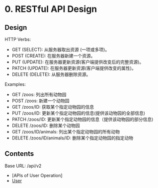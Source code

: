 # 0. RESTful API Design

## Design

HTTP Verbs:

- GET (SELECT): 从服务器取出资源 (一项或多项)。
- POST (CREATE): 在服务器新建一个资源。
- PUT (UPDATE): 在服务器更新资源(客户端提供改变后的完整资源)。
- PATCH (UPDATE): 在服务器更新资源(客户端提供改变的属性)。
- DELETE (DELETE): 从服务器删除资源。

Examples:

- GET /zoos: 列出所有动物园
- POST /zoos: 新建一个动物园
- GET /zoos/ID: 获取某个指定动物园的信息
- PUT /zoos/ID: 更新某个指定动物园的信息(提供该动物园的全部信息)
- PATCH /zoos/ID: 更新某个指定动物园的信息（提供该动物园的部分信息)
- DELETE /zoos/ID: 删除某个动物园
- GET /zoos/ID/animals: 列出某个指定动物园的所有动物
- DELETE /zoos/ID/animals/ID: 删除某个指定动物园的指定动物

## Contents

Base URL: /api/v2

- [APIs of User Operation]
- [User](/api-user.html)
